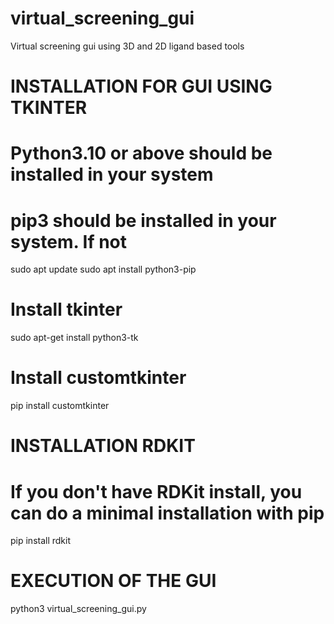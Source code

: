 # virtual_screening_gui
Virtual screening gui using 3D and 2D ligand based tools 

# INSTALLATION FOR GUI USING TKINTER

# Python3.10 or above should be installed in your system

# pip3 should be installed in your system. If not

sudo apt update
sudo apt install python3-pip

# Install tkinter
sudo apt-get install python3-tk

# Install customtkinter
pip install customtkinter
	
# INSTALLATION RDKIT

# If you don't have RDKit install, you can do a minimal installation with pip
pip install rdkit

# EXECUTION OF THE GUI
python3 virtual_screening_gui.py
	
